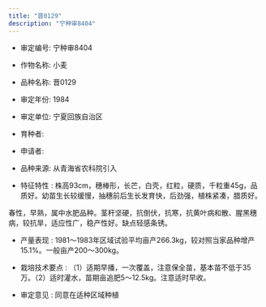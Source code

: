 ```yaml
---
title: "晋0129"
description: "宁种审8404"
---
```

* 审定编号:  宁种审8404

*  作物名称:  小麦

*  品种名称:  晋0129

*  审定年份:  1984

*  审定单位:  宁夏回族自治区

* 育种者:          

*  申请者:          

*  品种来源:  从青海省农科院引入

*  特征特性 : 
株高93cm，穗棒形，长芒，白壳，红粒，硬质，千粒重45g，品质好。幼苗生长较缓慢，抽穗前后生长发育快，后劲强，植株紧凑，腊质好。 
春性，早熟，属中水肥品种。茎秆坚硬，抗倒伏，抗寒，抗黄叶病和散、腥黑穗病，较抗旱，适应性广，稳产性好。缺点轻感条锈。

 
*  产量表现 : 
1981～1983年区域试验平均亩产266.3kg，较对照当家品种增产15.1%。一般亩产200～300kg。

*  栽培技术要点 : 
（1）适期早播，一次覆盖，注意保全苗，基本苗不低于35万。（2）适时灌水，苗期亩追肥5～12.5kg。注意适时早收。

*  审定意见 : 
同意在适种区域种植

